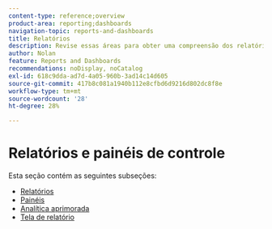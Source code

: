 ```yaml
---
content-type: reference;overview
product-area: reporting;dashboards
navigation-topic: reports-and-dashboards
title: Relatórios
description: Revise essas áreas para obter uma compreensão dos relatórios no Adobe Workfront.
author: Nolan
feature: Reports and Dashboards
recommendations: noDisplay, noCatalog
exl-id: 618c9dda-ad7d-4a05-960b-3ad14c14d605
source-git-commit: 417b8c081a1940b112e8cfbd6d9216d802dc8f8e
workflow-type: tm+mt
source-wordcount: '28'
ht-degree: 28%

---
```



# Relatórios e painéis de controle

Esta seção contém as seguintes subseções:

* [Relatórios](../reports-and-dashboards/reports/reports-overview.md)
* [Painéis](../reports-and-dashboards/dashboards/dashboards-overview.md)
* [Analítica aprimorada](../enhanced-analytics/enhanced-analytics.md)
* [Tela de relatório](../reports-and-dashboards/reporting-canvas/reporting-canvas.md)
